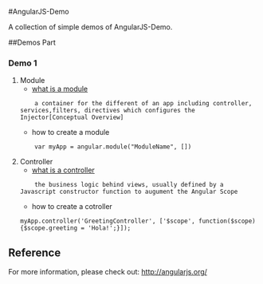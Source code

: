 
#AngularJS-Demo


A collection of simple demos of AngularJS-Demo.

##Demos Part

### Demo 1

1. Module
	* [what is a module][Conceptual Overview]  
	```
		a container for the different of an app including controller, services,filters, directives which configures the Injector[Conceptual Overview]
	```
	* how to create a module  
	```
		var myApp = angular.module("ModuleName", [])
	```
2. Controller
    * [what is a controller][Conceptual Overview]  
	```
		the business logic behind views, usually defined by a Javascript constructor function to augument the Angular Scope
	```
	* how to create a cotroller
	```
	myApp.controller('GreetingController', ['$scope', function($scope) {$scope.greeting = 'Hola!';}]);
	```
	
	
	
	
	
## Reference 
For more information, please check out: http://angularjs.org/

[Conceptual Overview]: https://docs.angularjs.org/guide/concepts


